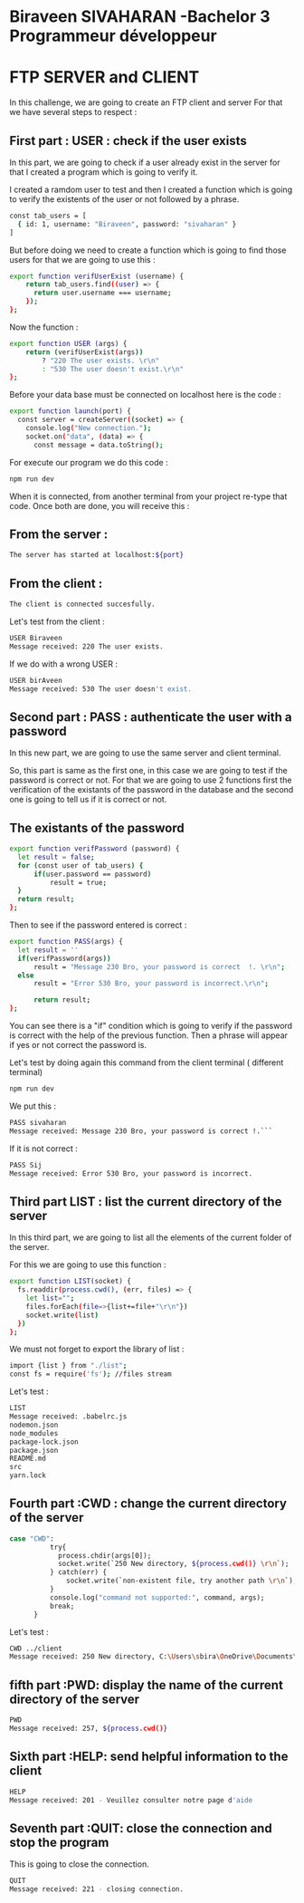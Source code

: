 # Biraveen SIVAHARAN -Bachelor 3 Programmeur développeur

# FTP SERVER and CLIENT

In this challenge, we are going to create an FTP client and server 
For that we have several steps to respect :

## First part : USER <username>: check if the user exists

In this part, we are going to check if a user already exist in the server for that I created a program which is going to verify it.

I created a ramdom user to test and then I created a function which is going to verify the existents of the user or not followed by a phrase.

```bash
const tab_users = [
  { id: 1, username: "Biraveen", password: "sivaharan" }
]
```
But before doing we need to create a function which is going to find those users for that we are going to use this :
```bash
export function verifUserExist (username) {
    return tab_users.find((user) => {
      return user.username === username;
    });
};
```
Now the function :
```bash
export function USER (args) {
    return (verifUserExist(args)) 
        ? "220 The user exists. \r\n" 
        : "530 The user doesn't exist.\r\n"
};
```
Before your data base must be connected on localhost here is the code :
```bash
export function launch(port) {
  const server = createServer((socket) => {
    console.log("New connection.");
    socket.on("data", (data) => {
      const message = data.toString();
```
For execute our program we do this code :
```bash
npm run dev
```
When it is connected, from another terminal from your project re-type that code. Once both are done, you will receive this :
## From the server :
```bash
The server has started at localhost:${port}
```
## From the client :
```bash
The client is connected succesfully.
```
Let's test from the client :
```bash
USER Biraveen
Message received: 220 The user exists. 
```
If we do with a wrong USER :
```bash
USER birAveen
Message received: 530 The user doesn't exist.
```
## Second part : PASS <password>: authenticate the user with a password

In this new part, we are going to use the same server and client terminal.

So, this part is same as the first one, in this case we are going to test if the password is correct or not. For that we are going to use 2 functions first the verification of the existants of the password in the database and the second one is going to tell us if it is correct or not.

## The existants of the password 
```bash
export function verifPassword (password) {
  let result = false;
  for (const user of tab_users) {
      if(user.password == password)
          result = true;
  }
  return result;
};
```
Then to see if the password entered is correct :
```bash
export function PASS(args) {
  let result = ''
  if(verifPassword(args))
      result = "Message 230 Bro, your password is correct  !. \r\n";
  else
      result = "Error 530 Bro, your password is incorrect.\r\n";

      return result;
};
```
You can see there is a "if" condition which is going to verify if the password is correct with the help of the previous function. Then a phrase will appear if yes or not correct the password is. 

Let's test by doing again this command from the client terminal ( different terminal)
```bash
npm run dev
```
We put this :
```bash
PASS sivaharan
Message received: Message 230 Bro, your password is correct !.```
```
If it is not correct :
```bash
PASS Sij 
Message received: Error 530 Bro, your password is incorrect.
```
## Third part LIST : list the current directory of the server
In this third part, we are going to list all the elements of the current folder of the server.

For this we are going to use this function : 
```bash
export function LIST(socket) {
  fs.readdir(process.cwd(), (err, files) => {
    let list="";
    files.forEach(file=>{list+=file+"\r\n"})
    socket.write(list)
  })     
};
```
We must not forget to export the library of list :
```bash
import {list } from "./list";
const fs = require('fs'); //files stream
```
Let's test :
```bash
LIST
Message received: .babelrc.js
nodemon.json
node_modules
package-lock.json
package.json
README.md
src
yarn.lock
```
## Fourth part :CWD <directory>: change the current directory of the server
```bash
case "CWD":
          try{
            process.chdir(args[0]);
            socket.write(`250 New directory, ${process.cwd()} \r\n`);
          } catch(err) {
              socket.write(`non-existent file, try another path \r\n`);
          }
          console.log("command not supported:", command, args);
          break;
      }
```
Let's test :
```bash
CWD ../client
Message received: 250 New directory, C:\Users\sbira\OneDrive\Documents\my-ftp-live-main\client
```
## fifth part :PWD: display the name of the current directory of the server
```bash
PWD
Message received: 257, ${process.cwd()}
```
## Sixth part :HELP: send helpful information to the client
```bash
HELP
Message received: 201 - Veuillez consulter notre page d'aide
```
## Seventh part :QUIT: close the connection and stop the program
This is going to close the connection.
```bash
QUIT
Message received: 221 - closing connection.
```
